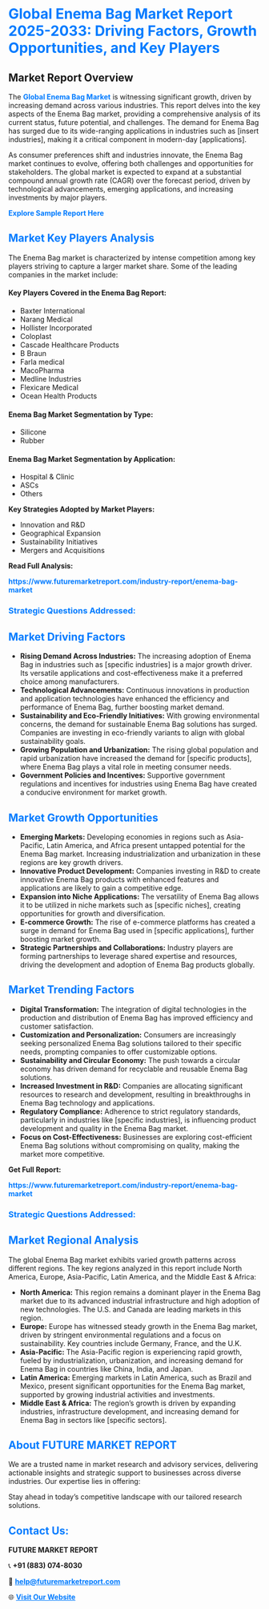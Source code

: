 <h1 style="color: #007BFF;">Global Enema Bag Market Report 2025-2033: Driving Factors, Growth Opportunities, and Key Players</h1>

<section id="overview">
<h2>Market Report Overview</h2>
<p>The <a href="https://www.futuremarketreport.com/industry-report/enema-bag-market" style="color: #007BFF; text-decoration: none;"><strong>Global Enema Bag Market</strong></a> is witnessing significant growth, driven by increasing demand across various industries. This report delves into the key aspects of the Enema Bag market, providing a comprehensive analysis of its current status, future potential, and challenges. The demand for Enema Bag has surged due to its wide-ranging applications in industries such as [insert industries], making it a critical component in modern-day [applications].</p>
<p>As consumer preferences shift and industries innovate, the Enema Bag market continues to evolve, offering both challenges and opportunities for stakeholders. The global market is expected to expand at a substantial compound annual growth rate (CAGR) over the forecast period, driven by technological advancements, emerging applications, and increasing investments by major players.</p>
</section>

<section id="overview">
<p><a href="https://www.futuremarketreport.com/request-sample/reportId=77082" style="color: #007BFF; text-decoration: none;"><strong>Explore Sample Report Here</strong></a></p>
</section>

<section id="key-players">
<h2 style="color: #007BFF;">Market Key Players Analysis</h2>
<p>The Enema Bag market is characterized by intense competition among key players striving to capture a larger market share. Some of the leading companies in the market include:</p>
<h4>Key Players Covered in the Enema Bag Report:</h4>
<ul><li>Baxter International</li><li>Narang Medical</li><li>Hollister Incorporated</li><li>Coloplast</li><li>Cascade Healthcare Products</li><li>B Braun</li><li>Farla medical</li><li>MacoPharma</li><li>Medline Industries</li><li>Flexicare Medical</li><li>Ocean Health Products</li></ul>
<h4>Enema Bag Market Segmentation by Type:</h4>
<ul><li>Silicone</li><li>Rubber</li></ul>

<h4>Enema Bag Market Segmentation by Application:</h4>
<ul><li>Hospital &amp; Clinic</li><li>ASCs</li><li>Others</li></ul>
<p><strong>Key Strategies Adopted by Market Players:</strong></p>
<ul>
<li>Innovation and R&D</li>
<li>Geographical Expansion</li>
<li>Sustainability Initiatives</li>
<li>Mergers and Acquisitions</li>
</ul>
</section>

<section>
<p><strong>Read Full Analysis: </strong></p><a href="https://www.futuremarketreport.com/industry-report/enema-bag-market" style="color: #007BFF; text-decoration: none;"><strong>https://www.futuremarketreport.com/industry-report/enema-bag-market</strong></a>
<h3 style="color: #007BFF;">Strategic Questions Addressed:</h3>
</section>

<section id="driving-factors">
<h2 style="color: #007BFF;">Market Driving Factors</h2>
<ul>
<li><strong>Rising Demand Across Industries:</strong> The increasing adoption of Enema Bag in industries such as [specific industries] is a major growth driver. Its versatile applications and cost-effectiveness make it a preferred choice among manufacturers.</li>
<li><strong>Technological Advancements:</strong> Continuous innovations in production and application technologies have enhanced the efficiency and performance of Enema Bag, further boosting market demand.</li>
<li><strong>Sustainability and Eco-Friendly Initiatives:</strong> With growing environmental concerns, the demand for sustainable Enema Bag solutions has surged. Companies are investing in eco-friendly variants to align with global sustainability goals.</li>
<li><strong>Growing Population and Urbanization:</strong> The rising global population and rapid urbanization have increased the demand for [specific products], where Enema Bag plays a vital role in meeting consumer needs.</li>
<li><strong>Government Policies and Incentives:</strong> Supportive government regulations and incentives for industries using Enema Bag have created a conducive environment for market growth.</li>
</ul>
</section>

<section id="growth-opportunities">
<h2 style="color: #007BFF;">Market Growth Opportunities</h2>
<ul>
<li><strong>Emerging Markets:</strong> Developing economies in regions such as Asia-Pacific, Latin America, and Africa present untapped potential for the Enema Bag market. Increasing industrialization and urbanization in these regions are key growth drivers.</li>
<li><strong>Innovative Product Development:</strong> Companies investing in R&D to create innovative Enema Bag products with enhanced features and applications are likely to gain a competitive edge.</li>
<li><strong>Expansion into Niche Applications:</strong> The versatility of Enema Bag allows it to be utilized in niche markets such as [specific niches], creating opportunities for growth and diversification.</li>
<li><strong>E-commerce Growth:</strong> The rise of e-commerce platforms has created a surge in demand for Enema Bag used in [specific applications], further boosting market growth.</li>
<li><strong>Strategic Partnerships and Collaborations:</strong> Industry players are forming partnerships to leverage shared expertise and resources, driving the development and adoption of Enema Bag products globally.</li>
</ul>
</section>

<section id="trending-factors">
<h2 style="color: #007BFF;">Market Trending Factors</h2>
<ul>
<li><strong>Digital Transformation:</strong> The integration of digital technologies in the production and distribution of Enema Bag has improved efficiency and customer satisfaction.</li>
<li><strong>Customization and Personalization:</strong> Consumers are increasingly seeking personalized Enema Bag solutions tailored to their specific needs, prompting companies to offer customizable options.</li>
<li><strong>Sustainability and Circular Economy:</strong> The push towards a circular economy has driven demand for recyclable and reusable Enema Bag solutions.</li>
<li><strong>Increased Investment in R&D:</strong> Companies are allocating significant resources to research and development, resulting in breakthroughs in Enema Bag technology and applications.</li>
<li><strong>Regulatory Compliance:</strong> Adherence to strict regulatory standards, particularly in industries like [specific industries], is influencing product development and quality in the Enema Bag market.</li>
<li><strong>Focus on Cost-Effectiveness:</strong> Businesses are exploring cost-efficient Enema Bag solutions without compromising on quality, making the market more competitive.</li>
</ul>
</section>

<section>
<p><strong>Get Full Report: </strong></p><a href="https://www.futuremarketreport.com/industry-report/enema-bag-market" style="color: #007BFF; text-decoration: none;"><strong>https://www.futuremarketreport.com/industry-report/enema-bag-market</strong></a>
<h3 style="color: #007BFF;">Strategic Questions Addressed:</h3>
</section>


<section id="regional-analysis">
<h2 style="color: #007BFF;">Market Regional Analysis</h2>
<p>The global Enema Bag market exhibits varied growth patterns across different regions. The key regions analyzed in this report include North America, Europe, Asia-Pacific, Latin America, and the Middle East & Africa:</p>
<ul>
<li><strong>North America:</strong> This region remains a dominant player in the Enema Bag market due to its advanced industrial infrastructure and high adoption of new technologies. The U.S. and Canada are leading markets in this region.</li>
<li><strong>Europe:</strong> Europe has witnessed steady growth in the Enema Bag market, driven by stringent environmental regulations and a focus on sustainability. Key countries include Germany, France, and the U.K.</li>
<li><strong>Asia-Pacific:</strong> The Asia-Pacific region is experiencing rapid growth, fueled by industrialization, urbanization, and increasing demand for Enema Bag in countries like China, India, and Japan.</li>
<li><strong>Latin America:</strong> Emerging markets in Latin America, such as Brazil and Mexico, present significant opportunities for the Enema Bag market, supported by growing industrial activities and investments.</li>
<li><strong>Middle East & Africa:</strong> The region’s growth is driven by expanding industries, infrastructure development, and increasing demand for Enema Bag in sectors like [specific sectors].</li>
</ul>
</section>

<footer>
<h2 style="color: #007BFF;">About FUTURE MARKET REPORT</h2>
<p>We are a trusted name in market research and advisory services, delivering actionable insights and strategic support to businesses across diverse industries. Our expertise lies in offering:</p>

<p>Stay ahead in today’s competitive landscape with our tailored research solutions.</p>

<h2 style="color: #007BFF;">Contact Us:</h2>
<p><strong>FUTURE MARKET REPORT</strong></p>
<p>📞 <strong>+91 (883) 074-8030</strong></p>
<p>📧 <strong><a href="mailto:help@futuremarketreport.com" style="color: #007BFF;">help@futuremarketreport.com</a></strong></p>
<p>🌐 <strong><a href="https://www.futuremarketreport.com/" style="color: #007BFF;">Visit Our Website</a></strong></p>
</footer>